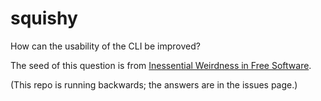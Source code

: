 # squishy

How can the usability of the CLI be improved?

The seed of this question is from [Inessential Weirdness in Free Software](https://www.harihareswara.net/libreplanet-2016-inessential-weirdnesses-in-free-software.txt).

(This repo is running backwards; the answers are in the issues page.)
